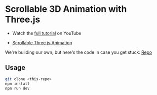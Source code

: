 # Scrollable 3D Animation with Three.js

- Watch the [full tutorial](https://youtu.be/Q7AOvWpIVHU) on YouTube

- [Scrollable Three.js Animation](../scrollbar-animation.html)

We're building our own, but here's the code in case you get stuck: [Repo](https://github.com/fireship-io/threejs-scroll-animation-demo)

## Usage

```sh
git clone <this-repo>
npm install
npm run dev
```

